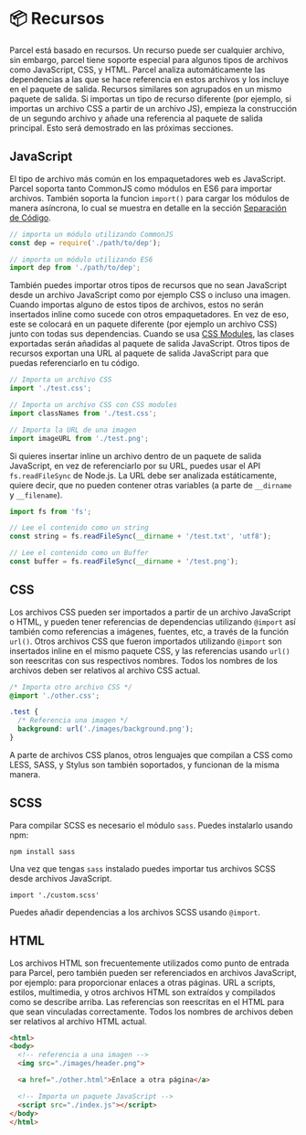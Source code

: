 # 📦 Recursos

Parcel está basado en recursos. Un recurso puede ser cualquier archivo, sin embargo, parcel tiene soporte especial para algunos tipos de archivos como JavaScript, CSS, y HTML. Parcel analiza automáticamente las dependencias a las que se hace referencia en estos archivos y los incluye en el paquete de salida. Recursos similares son agrupados en un mismo paquete de salida. Si importas un tipo de recurso diferente (por ejemplo, si importas un archivo CSS a partir de un archivo JS), empieza la construcción de un segundo archivo y añade una referencia al paquete de salida principal. Esto será demostrado en las próximas secciones.

## JavaScript

El tipo de archivo más común en los empaquetadores web es JavaScript. Parcel soporta tanto CommonJS como módulos en ES6 para importar archivos. También soporta la funcion `import()` para cargar los módulos de manera asíncrona, lo cual se muestra en detalle en la sección [Separación de Código](code_splitting.html).

```javascript
// importa un módulo utilizando CommonJS
const dep = require('./path/to/dep');

// importa un módulo utilizando ES6
import dep from './path/to/dep';
```

También puedes importar otros tipos de recursos que no sean JavaScript desde un archivo JavaScript como por ejemplo CSS o incluso una imagen. Cuando importas alguno de estos tipos de archivos, estos no serán insertados inline como sucede con otros empaquetadores. En vez de eso, este se colocará en un paquete diferente (por ejemplo un archivo CSS) junto con todas sus dependencias. Cuando se usa [CSS Modules](https://github.com/css-modules/css-modules), las clases exportadas serán añadidas al paquete de salida JavaScript. Otros tipos de recursos exportan una URL al paquete de salida JavaScript para que puedas referenciarlo en tu código.

```javascript
// Importa un archivo CSS
import './test.css';

// Importa un archivo CSS con CSS modules
import classNames from './test.css';

// Importa la URL de una imagen
import imageURL from './test.png';
```

Si quieres insertar inline un archivo dentro de un paquete de salida JavaScript, en vez de referenciarlo por su URL, puedes usar el API `fs.readFileSync` de Node.js. La URL debe ser analizada estáticamente, quiere decir, que no pueden contener otras variables (a parte de `__dirname` y `__filename`).

```javascript
import fs from 'fs';

// Lee el contenido como un string
const string = fs.readFileSync(__dirname + '/test.txt', 'utf8');

// Lee el contenido como un Buffer
const buffer = fs.readFileSync(__dirname + '/test.png');
```

## CSS

Los archivos CSS pueden ser importados a partir de un archivo JavaScript o HTML, y pueden tener referencias de dependencias utilizando  `@import` así también como referencias a imágenes, fuentes, etc, a través de la función `url()`. Otros archivos CSS que fueron importados utilizando `@import` son insertados inline en el mismo paquete CSS, y las referencias usando `url()` son reescritas con sus respectivos nombres. Todos los nombres de los archivos deben ser relativos al archivo CSS actual.

```css
/* Importa otro archivo CSS */
@import './other.css';

.test {
  /* Referencia una imagen */
  background: url('./images/background.png');
}
```

A parte de archivos CSS planos, otros lenguajes que compilan a CSS como LESS, SASS, y Stylus son también soportados, y funcionan de la misma manera.

## SCSS
Para compilar SCSS es necesario el módulo `sass`. Puedes instalarlo usando npm:
```
npm install sass
```
Una vez que tengas `sass` instalado puedes importar tus archivos SCSS desde archivos JavaScript.
```
import './custom.scss'
```
Puedes añadir dependencias a los archivos SCSS usando `@import`.

## HTML

Los archivos HTML son frecuentemente utilizados como punto de entrada para Parcel, pero también pueden ser referenciados en archivos JavaScript, por ejemplo: para proporcionar enlaces a otras páginas. URL a scripts, estilos, multimedia, y otros archivos HTML son extraídos y compilados como se describe arriba. Las referencias son reescritas en el HTML para que sean vinculadas correctamente. Todos los nombres de archivos deben ser relativos al archivo HTML actual.

```html
<html>
<body>
  <!-- referencia a una imagen -->
  <img src="./images/header.png">

  <a href="./other.html">Enlace a otra página</a>

  <!-- Importa un paquete JavaScript -->
  <script src="./index.js"></script>
</body>
</html>
```
